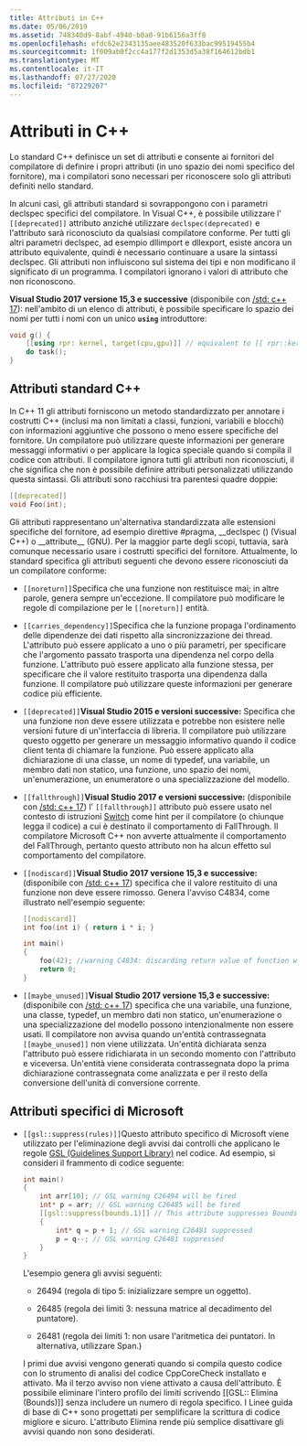 ```yaml
---
title: Attributi in C++
ms.date: 05/06/2019
ms.assetid: 748340d9-8abf-4940-b0a0-91b6156a3ff8
ms.openlocfilehash: efdc62e2343135aee483520f633bac99519455b4
ms.sourcegitcommit: 1f009ab0f2cc4a177f2d1353d5a38f164612bdb1
ms.translationtype: MT
ms.contentlocale: it-IT
ms.lasthandoff: 07/27/2020
ms.locfileid: "87229207"
---
```

# <a name="attributes-in-c"></a>Attributi in C++

Lo standard C++ definisce un set di attributi e consente ai fornitori del compilatore di definire i propri attributi (in uno spazio dei nomi specifico del fornitore), ma i compilatori sono necessari per riconoscere solo gli attributi definiti nello standard.

In alcuni casi, gli attributi standard si sovrappongono con i parametri declspec specifici del compilatore. In Visual C++, è possibile utilizzare l' `[[deprecated]]` attributo anziché utilizzare `declspec(deprecated)` e l'attributo sarà riconosciuto da qualsiasi compilatore conforme. Per tutti gli altri parametri declspec, ad esempio dllimport e dllexport, esiste ancora un attributo equivalente, quindi è necessario continuare a usare la sintassi declspec. Gli attributi non influiscono sul sistema dei tipi e non modificano il significato di un programma. I compilatori ignorano i valori di attributo che non riconoscono.

**Visual Studio 2017 versione 15,3 e successive** (disponibile con [/std: c++ 17](../build/reference/std-specify-language-standard-version.md)): nell'ambito di un elenco di attributi, è possibile specificare lo spazio dei nomi per tutti i nomi con un unico **`using`** introduttore:

```cpp
void g() {
    [[using rpr: kernel, target(cpu,gpu)]] // equivalent to [[ rpr::kernel, rpr::target(cpu,gpu) ]]
    do task();
}
```

## <a name="c-standard-attributes"></a>Attributi standard C++

In C++ 11 gli attributi forniscono un metodo standardizzato per annotare i costrutti C++ (inclusi ma non limitati a classi, funzioni, variabili e blocchi) con informazioni aggiuntive che possono o meno essere specifiche del fornitore. Un compilatore può utilizzare queste informazioni per generare messaggi informativi o per applicare la logica speciale quando si compila il codice con attributi. Il compilatore ignora tutti gli attributi non riconosciuti, il che significa che non è possibile definire attributi personalizzati utilizzando questa sintassi. Gli attributi sono racchiusi tra parentesi quadre doppie:

```cpp
[[deprecated]]
void Foo(int);
```

Gli attributi rappresentano un'alternativa standardizzata alle estensioni specifiche del fornitore, ad esempio direttive #pragma, __declspec () (Visual C++) o &#95;&#95;attribute&#95;&#95;  (GNU). Per la maggior parte degli scopi, tuttavia, sarà comunque necessario usare i costrutti specifici del fornitore. Attualmente, lo standard specifica gli attributi seguenti che devono essere riconosciuti da un compilatore conforme:

- `[[noreturn]]`Specifica che una funzione non restituisce mai; in altre parole, genera sempre un'eccezione. Il compilatore può modificare le regole di compilazione per le `[[noreturn]]` entità.

- `[[carries_dependency]]`Specifica che la funzione propaga l'ordinamento delle dipendenze dei dati rispetto alla sincronizzazione dei thread. L'attributo può essere applicato a uno o più parametri, per specificare che l'argomento passato trasporta una dipendenza nel corpo della funzione. L'attributo può essere applicato alla funzione stessa, per specificare che il valore restituito trasporta una dipendenza dalla funzione. Il compilatore può utilizzare queste informazioni per generare codice più efficiente.

- `[[deprecated]]`**Visual Studio 2015 e versioni successive:** Specifica che una funzione non deve essere utilizzata e potrebbe non esistere nelle versioni future di un'interfaccia di libreria. Il compilatore può utilizzare questo oggetto per generare un messaggio informativo quando il codice client tenta di chiamare la funzione. Può essere applicato alla dichiarazione di una classe, un nome di typedef, una variabile, un membro dati non statico, una funzione, uno spazio dei nomi, un'enumerazione, un enumeratore o una specializzazione del modello.

- `[[fallthrough]]`**Visual Studio 2017 e versioni successive:** (disponibile con [/std: c++ 17](../build/reference/std-specify-language-standard-version.md)) l' `[[fallthrough]]` attributo può essere usato nel contesto di istruzioni [Switch](switch-statement-cpp.md) come hint per il compilatore (o chiunque legga il codice) a cui è destinato il comportamento di FallThrough. Il compilatore Microsoft C++ non avverte attualmente il comportamento del FallThrough, pertanto questo attributo non ha alcun effetto sul comportamento del compilatore.

- `[[nodiscard]]`**Visual Studio 2017 versione 15,3 e successive:** (disponibile con [/std: c++ 17](../build/reference/std-specify-language-standard-version.md)) specifica che il valore restituito di una funzione non deve essere rimosso. Genera l'avviso C4834, come illustrato nell'esempio seguente:

    ```cpp
    [[nodiscard]]
    int foo(int i) { return i * i; }

    int main()
    {
        foo(42); //warning C4834: discarding return value of function with 'nodiscard' attribute
        return 0;
    }
    ```

- `[[maybe_unused]]`**Visual Studio 2017 versione 15,3 e successive:** (disponibile con [/std: c++ 17](../build/reference/std-specify-language-standard-version.md)) specifica che una variabile, una funzione, una classe, typedef, un membro dati non statico, un'enumerazione o una specializzazione del modello possono intenzionalmente non essere usati. Il compilatore non avvisa quando un'entità contrassegnata `[[maybe_unused]]` non viene utilizzata. Un'entità dichiarata senza l'attributo può essere ridichiarata in un secondo momento con l'attributo e viceversa. Un'entità viene considerata contrassegnata dopo la prima dichiarazione contrassegnata come analizzata e per il resto della conversione dell'unità di conversione corrente.

## <a name="microsoft-specific-attributes"></a>Attributi specifici di Microsoft

- `[[gsl::suppress(rules)]]`Questo attributo specifico di Microsoft viene utilizzato per l'eliminazione degli avvisi dai controlli che applicano le regole [GSL (Guidelines Support Library)](https://github.com/Microsoft/GSL) nel codice. Ad esempio, si consideri il frammento di codice seguente:

    ```cpp
    int main()
    {
        int arr[10]; // GSL warning C26494 will be fired
        int* p = arr; // GSL warning C26485 will be fired
        [[gsl::suppress(bounds.1)]] // This attribute suppresses Bounds rule #1
        {
            int* q = p + 1; // GSL warning C26481 suppressed
            p = q--; // GSL warning C26481 suppressed
        }
    }
    ```

  L'esempio genera gli avvisi seguenti:

  - 26494 (regola di tipo 5: inizializzare sempre un oggetto).

  - 26485 (regola dei limiti 3: nessuna matrice al decadimento del puntatore).

  - 26481 (regola dei limiti 1: non usare l'aritmetica dei puntatori. In alternativa, utilizzare Span.)

  I primi due avvisi vengono generati quando si compila questo codice con lo strumento di analisi del codice CppCoreCheck installato e attivato. Ma il terzo avviso non viene attivato a causa dell'attributo. È possibile eliminare l'intero profilo dei limiti scrivendo [[GSL:: Elimina (Bounds)]] senza includere un numero di regola specifico. I Linee guida di base di C++ sono progettati per semplificare la scrittura di codice migliore e sicuro. L'attributo Elimina rende più semplice disattivare gli avvisi quando non sono desiderati.
  